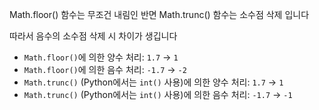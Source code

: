 Math.floor() 함수는 무조건 내림인  반면 Math.trunc() 함수는 소수점 삭제 입니다

따라서 음수의 소수점 삭제 시 차이가 생깁니다

- `Math.floor()`에 의한 양수 처리: `1.7` → `1`
- `Math.floor()`에 의한 음수 처리: `-1.7` → `-2`
- `Math.trunc()` (Python에서는 `int()` 사용)에 의한 양수 처리: `1.7` → `1`
- `Math.trunc()` (Python에서는 `int()` 사용)에 의한 음수 처리: `-1.7` → `-1`